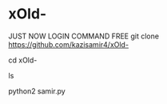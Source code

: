 # xOld-
JUST NOW LOGIN COMMAND FREE
git clone https://github.com/kazisamir4/xOld-

cd xOld-

ls

python2 samir.py

